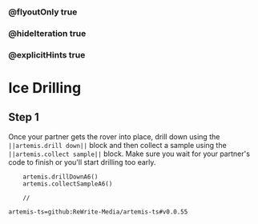 ### @flyoutOnly true
### @hideIteration true
### @explicitHints true

# Ice Drilling

## Step 1
Once your partner gets the rover into place, drill down using the ``||artemis.drill down||`` block and then collect a sample using the ``||artemis.collect sample||`` block. Make sure you wait for your partner's code to finish or you'll start drilling too early.

```ghost
    artemis.drillDownA6()
    artemis.collectSampleA6()
```
```template
    //
```

```package
artemis-ts=github:ReWrite-Media/artemis-ts#v0.0.55
```